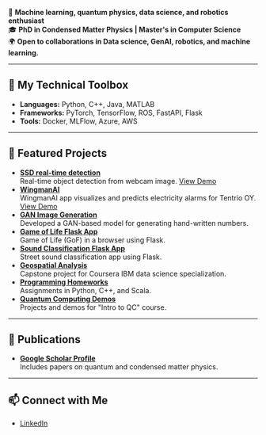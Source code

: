 
🚀 **Machine learning, quantum physics, data science, and robotics enthusiast**  
🎓 **PhD in Condensed Matter Physics | Master's in Computer Science**  
🌍 **Open to collaborations in Data science, GenAI, robotics, and machine learning.**

---

## 🔧 My Technical Toolbox
- **Languages:** Python, C++, Java, MATLAB  
- **Frameworks:** PyTorch, TensorFlow, ROS, FastAPI, Flask  
- **Tools:** Docker, MLFlow, Azure, AWS  

---

## 🌟 Featured Projects
- [**SSD real-time detection**](https://github.com/msilaev/SSD300-realtime)    
  Real-time object detection from webcam image.
  [View Demo](demos/Ex3Task3Screenshot2.jpg)
- [**WingmanAI**](https://github.com/markkukippola/wingmanAI)    
  WingmanAI app visualizes and predicts electricity alarms for Tentrio OY.     
  [View Demo](demos/G04-FinalPresentation-Spring2024.pdf)
- [**GAN Image Generation**](https://github.com/msilaev/GAN-MNIST)  
  Developed a GAN-based model for generating hand-written numbers.
- [**Game of Life Flask App**](https://github.com/msilaev/flask_deploy_example)  
  Game of Life (GoF) in a browser using Flask.
- [**Sound Classification Flask App**](https://github.com/msilaev/sound-recognition-app-bus-car-tram)  
  Street sound classification app using Flask.
- [**Geospatial Analysis**](https://github.com/msilaev/IBM-Capstone)  
  Capstone project for Coursera IBM data science specialization.
- [**Programming Homeworks**](https://github.com/msilaev/Programming-Course-Projects)  
  Assignments in Python, C++, and Scala.
- [**Quantum Computing Demos**](https://github.com/msilaev/qiskit)  
  Projects and demos for "Intro to QC" course.

---

## 🌟 Publications
- [**Google Scholar Profile**](https://scholar.google.com/citations?user=PMj0KZIAAAAJ&hl=ru)  
  Includes papers on quantum and condensed matter physics.

---

## 📫 Connect with Me
- [LinkedIn](https://www.linkedin.com/in/mike-silaev-1b7b1678/)  
